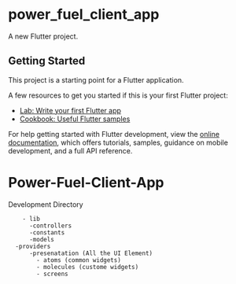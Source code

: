# power_fuel_client_app

A new Flutter project.

## Getting Started

This project is a starting point for a Flutter application.

A few resources to get you started if this is your first Flutter project:

- [Lab: Write your first Flutter app](https://docs.flutter.dev/get-started/codelab)
- [Cookbook: Useful Flutter samples](https://docs.flutter.dev/cookbook)

For help getting started with Flutter development, view the
[online documentation](https://docs.flutter.dev/), which offers tutorials,
samples, guidance on mobile development, and a full API reference.
# Power-Fuel-Client-App

Development Directory 
  
        - lib
          -controllers
          -constants
          -models
	  -providers
          -presenatation (All the UI Element)
            - atoms (common widgets)
            - molecules (custome widgets)
            - screens 
	 
		
	
